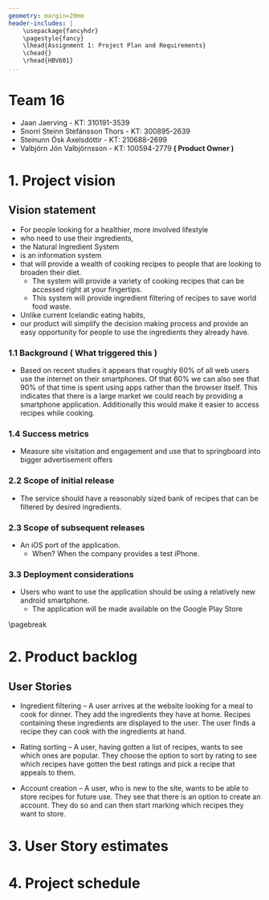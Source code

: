 ```yaml
---
geometry: margin=20mm
header-includes: |
    \usepackage{fancyhdr}
    \pagestyle{fancy}
    \lhead{Assignment 1: Project Plan and Requirements}
    \chead{}
    \rhead{HBV601}
...
```


# Team 16

* Jaan Jaerving - KT: 310191-3539
* Snorri Steinn Stefánsson Thors - KT: 300895-2639
* Steinunn Ósk Axelsdóttir - KT: 210688-2699
* Valbjörn Jón Valbjörnsson - KT: 100594-2779 **( Product Owner )**

# 1. Project vision

## Vision statement

* For people looking for a healthier, more involved lifestyle
* who need to use their ingredients,
* the Natural Ingredient System
* is an information system
* that will provide a wealth of cooking recipes to people that are looking to broaden their diet.
  * The system will provide a variety of cooking recipes that can be accessed right at your fingertips.
  * This system will provide ingredient filtering of recipes to save world food waste.
* Unlike current Icelandic eating habits,
* our product will simplify the decision making process and provide an easy opportunity for people to use
the ingredients they already have.

### 1.1 Background ( What triggered this )

* Based on recent studies it appears that roughly 60% of all web users use the internet on their smartphones. Of that 60% we can also see that 90% of that time is spent using apps rather than the browser itself. This indicates that there is a large market we could reach by providing a smartphone application. Additionally this would make it easier to access recipes while cooking.

### 1.4 Success metrics

* Measure site visitation and engagement and use that to springboard into bigger advertisement offers

### 2.2 Scope of initial release

* The service should have a reasonably sized bank of recipes that can be filtered by desired ingredients.

### 2.3 Scope of subsequent releases

* An iOS port of the application.
  - When? When the company provides a test iPhone.

### 3.3 Deployment considerations

* Users who want to use the application should be using a relatively new android smartphone.
  - The application will be made available on the Google Play Store

\pagebreak

# 2. Product backlog

## User Stories

* Ingredient filtering
  – A user arrives at the website looking for a meal to cook for dinner. They add the ingredients they have
at home. Recipes containing these ingredients are displayed to the user. The user finds a recipe they can
cook with the ingredients at hand.

* Rating sorting
  – A user, having gotten a list of recipes, wants to see which ones are popular. They choose the option to
sort by rating to see which recipes have gotten the best ratings and pick a recipe that appeals to them.

* Account creation
  – A user, who is new to the site, wants to be able to store recipes for future use. They see that there is an
option to create an account. They do so and can then start marking which recipes they want to store.

# 3. User Story estimates

# 4. Project schedule
